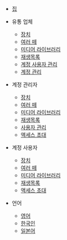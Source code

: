 - [집](/)

- 유통 업체
  - [장치](/account_distributor/devices.md)
  - [여러 떼](/account_distributor/groups.md)
  - [미디어 라이브러리](/account_distributor/media_library.md)
  - [재생목록](/account_distributor/playlist.md)
  - [계정 사용자 관리](/account_distributor/manage_users.md)
  - [계정 관리](/account_distributor/manage_accounts.md)

- 계정 관리자
  - [장치](/account_admin/devices.md)
  - [여러 떼](/account_admin/groups.md)
  - [미디어 라이브러리](/account_admin/media_library.md)
  - [재생목록](/account_admin/playlist.md)
  - [사용자 관리](/account_admin/manage_users.md)
  - [액세스 초대](/account_admin/access_invitations.md)

- 계정 사용자
  - [장치](/account_user/devices.md)
  - [여러 떼](/account_user/groups.md)
  - [미디어 라이브러리](/account_user/media_library.md)
  - [재생목록](/account_user/playlist.md)
  - [액세스 초대](/account_user/access_invitations.md)

- 언어
  - [영어](/)
  - [한국인](/kr/)
  - [일본어](/jp/)
  

